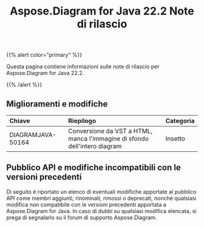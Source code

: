 ﻿---
title: Aspose.Diagram for Java 22.2 Note di rilascio
type: docs
weight: 26
url: /it/java/aspose-diagram-for-java-22-2-release-notes/
---
{{% alert color="primary" %}}

Questa pagina contiene informazioni sulle note di rilascio per Aspose.Diagram for Java 22.2.

{{% /alert %}}
## **Miglioramenti e modifiche**  ##

|**Chiave**|**Riepilogo**|**Categoria**|
|:- |:- |:- |
|DIAGRAMJAVA-50164|Conversione da VST a HTML, manca l'immagine di sfondo dell'intero diagram|Insetto|

## **Pubblico API e modifiche incompatibili con le versioni precedenti**
Di seguito è riportato un elenco di eventuali modifiche apportate al pubblico API come membri aggiunti, rinominati, rimossi o deprecati, nonché qualsiasi modifica non compatibile con le versioni precedenti apportata a Aspose.Diagram for Java. In caso di dubbi su qualsiasi modifica elencata, si prega di segnalarlo su il forum di supporto Aspose.Diagram.



